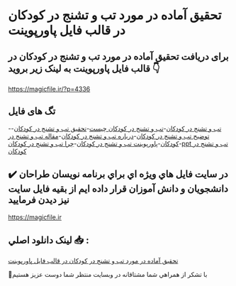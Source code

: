 # تحقیق آماده در مورد تب و تشنج در کودکان در قالب فایل پاورپوینت

## برای دریافت تحقیق آماده در مورد تب و تشنج در کودکان در قالب فایل پاورپوینت به لینک زیر بروید 👇

https://magicfile.ir/?p=4336

## تگ های فایل

-[تب و تشنج در کودکان](https://magicfile.ir/product/%d8%aa%d8%ad%d9%82%db%8c%d9%82-%d8%aa%d8%a8-%d9%88-%d8%aa%d8%b4%d9%86%d8%ac-%d8%af%d8%b1-%da%a9%d9%88%d8%af%da%a9%d8%a7%d9%86-%d8%af%d8%b1-%d9%be%d8%a7%d9%88%d8%b1%d9%be%d9%88%db%8c%d9%86%d8%aa/)-[تب و تشنج در کودکان چیست](https://magicfile.ir/product/%d8%aa%d8%ad%d9%82%db%8c%d9%82-%d8%aa%d8%a8-%d9%88-%d8%aa%d8%b4%d9%86%d8%ac-%d8%af%d8%b1-%da%a9%d9%88%d8%af%da%a9%d8%a7%d9%86-%d8%af%d8%b1-%d9%be%d8%a7%d9%88%d8%b1%d9%be%d9%88%db%8c%d9%86%d8%aa/)-[تحقیق تب و تشنج در کودکان](https://magicfile.ir/product/%d8%aa%d8%ad%d9%82%db%8c%d9%82-%d8%aa%d8%a8-%d9%88-%d8%aa%d8%b4%d9%86%d8%ac-%d8%af%d8%b1-%da%a9%d9%88%d8%af%da%a9%d8%a7%d9%86-%d8%af%d8%b1-%d9%be%d8%a7%d9%88%d8%b1%d9%be%d9%88%db%8c%d9%86%d8%aa/)-[توضیح تب و تشنج در کودکان](https://magicfile.ir/product/%d8%aa%d8%ad%d9%82%db%8c%d9%82-%d8%aa%d8%a8-%d9%88-%d8%aa%d8%b4%d9%86%d8%ac-%d8%af%d8%b1-%da%a9%d9%88%d8%af%da%a9%d8%a7%d9%86-%d8%af%d8%b1-%d9%be%d8%a7%d9%88%d8%b1%d9%be%d9%88%db%8c%d9%86%d8%aa/)-[درباره تب و تشنج در کودکان](https://magicfile.ir/product/%d8%aa%d8%ad%d9%82%db%8c%d9%82-%d8%aa%d8%a8-%d9%88-%d8%aa%d8%b4%d9%86%d8%ac-%d8%af%d8%b1-%da%a9%d9%88%d8%af%da%a9%d8%a7%d9%86-%d8%af%d8%b1-%d9%be%d8%a7%d9%88%d8%b1%d9%be%d9%88%db%8c%d9%86%d8%aa/)-[مقاله تب و تشنج در کودکان](https://magicfile.ir/product/%d8%aa%d8%ad%d9%82%db%8c%d9%82-%d8%aa%d8%a8-%d9%88-%d8%aa%d8%b4%d9%86%d8%ac-%d8%af%d8%b1-%da%a9%d9%88%d8%af%da%a9%d8%a7%d9%86-%d8%af%d8%b1-%d9%be%d8%a7%d9%88%d8%b1%d9%be%d9%88%db%8c%d9%86%d8%aa/)-[پاورپوینت تب و تشنج در کودکان](https://magicfile.ir/product/%d8%aa%d8%ad%d9%82%db%8c%d9%82-%d8%aa%d8%a8-%d9%88-%d8%aa%d8%b4%d9%86%d8%ac-%d8%af%d8%b1-%da%a9%d9%88%d8%af%da%a9%d8%a7%d9%86-%d8%af%d8%b1-%d9%be%d8%a7%d9%88%d8%b1%d9%be%d9%88%db%8c%d9%86%d8%aa/)-[چرا تب و تشنج در کودکان](https://magicfile.ir/product/%d8%aa%d8%ad%d9%82%db%8c%d9%82-%d8%aa%d8%a8-%d9%88-%d8%aa%d8%b4%d9%86%d8%ac-%d8%af%d8%b1-%da%a9%d9%88%d8%af%da%a9%d8%a7%d9%86-%d8%af%d8%b1-%d9%be%d8%a7%d9%88%d8%b1%d9%be%d9%88%db%8c%d9%86%d8%aa/)-[ppt تب و تشنج در کودکان](https://magicfile.ir/product/%d8%aa%d8%ad%d9%82%db%8c%d9%82-%d8%aa%d8%a8-%d9%88-%d8%aa%d8%b4%d9%86%d8%ac-%d8%af%d8%b1-%da%a9%d9%88%d8%af%da%a9%d8%a7%d9%86-%d8%af%d8%b1-%d9%be%d8%a7%d9%88%d8%b1%d9%be%d9%88%db%8c%d9%86%d8%aa/)

## ✔️ در سايت فايل هاي ويژه اي براي برنامه نويسان طراحان دانشجويان و دانش آموزان قرار داده ايم از بقيه فايل سايت نيز ديدن فرماييد

https://magicfile.ir


## لينک دانلود اصلي 📥 :

[تحقیق آماده در مورد تب و تشنج در کودکان در قالب فایل پاورپوینت](https://magicfile.ir/product/%d8%aa%d8%ad%d9%82%db%8c%d9%82-%d8%aa%d8%a8-%d9%88-%d8%aa%d8%b4%d9%86%d8%ac-%d8%af%d8%b1-%da%a9%d9%88%d8%af%da%a9%d8%a7%d9%86-%d8%af%d8%b1-%d9%be%d8%a7%d9%88%d8%b1%d9%be%d9%88%db%8c%d9%86%d8%aa/) 


🙏با تشکر از همراهي شما مشتاقانه در وبسایت منتظر شما دوست عزیز هستیم

